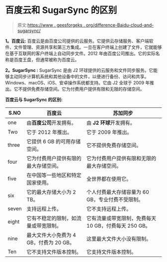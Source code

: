 # 百度云和 SugarSync 的区别

> 原文:[https://www . geesforgeks . org/difference-Baidu-cloud-and-sugarsync/](https://www.geeksforgeeks.org/difference-between-baidu-cloud-and-sugarsync/)

**1。百度云:**
百度云是由百度公司提供的云服务。它提供云存储服务、客户端软件、文件管理、资源共享和第三方集成。一旦在客户终端上创建了文件，它就能够在基于互联网的客户终端上自动同步文件。2012 年由百度公司推出。它的实际名称是百度王盘，但通常被称为百度云。

**2。SugarSync :**
SugarSync 是由 J2 环球提供的云服务和文件同步服务。它能够主动同步计算机系统和其他设备中的文件，以便进行备份、访问和共享。Windows、macOS、iOS、安卓操作系统都支持。它由 J2 全球于 2009 年推出。它不提供免费存储空间。它为付费用户提供有限和无限的存储空间。

**百度云与 SugarSync 的区别:**

<center>

| S.NO | 百度云 | 苏加同步 |
| --- | --- | --- |
| one | 由**百度公司**开发拥有。 | 由 **J2 环球**开发拥有。 |
| Two | 它于 2012 年推出。 | 它于 2009 年推出。 |
| three | 它提供 6 GB 的可用存储空间。 | 它不提供免费存储空间。 |
| four | 它为付费用户提供有限的最大存储空间。 | 它为付费用户提供有限和无限的最大存储空间。 |
| five | 在中国等一些地区和特定国家使用。 | 全世界都在使用它。 |
| six | 它的最大存储大小为 2 TB。 | 个人付费最大存储容量为 60 GB，专业付费不受限制。 |
| seven | 支持远程上传。 | 它不支持远程上传。 |
| eight | 它有不稳定的限制，如流量或带宽限制。 | 它有流量或带宽限制，免费每天 10 GB，付费每天 250 GB。 |
| nine | 最大文件大小免费为 4 GB，付费为 20 GB。 | 这里最大文件大小没有限制。 |
| Ten | 它不支持文件版本控制。 | 它支持文件版本控制。 |

</center>